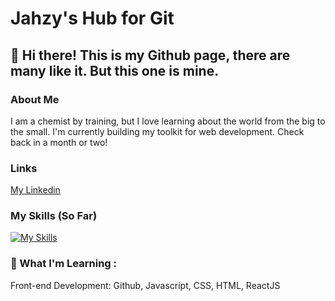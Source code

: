 # Jahzy's Hub for Git
## 👋 Hi there! This is my Github page, there are many like it. But this one is mine.

### About Me
I am a chemist by training, but I love learning about the world from the big to the small. 
I'm currently building my toolkit for web development. Check back in a month or two! 

### Links
[My Linkedin](https://www.linkedin.com/in/jahzyjahzerah/)

### My Skills (So Far)
[![My Skills](https://skillicons.dev/icons?i=js,html,css,discord,ai,ps,vscode,linkedin,py)](https://skillicons.dev)
<!-- want to order by proficiency -->

### 🌱 What I'm Learning :
Front-end Development: Github, Javascript, CSS, HTML, ReactJS



<!--
**jahzerj/jahzerj** is a ✨ _special_ ✨ repository because its `README.md` (this file) appears on your GitHub profile.

Here are some ideas to get you started:

### Ordered List
1. Word

  
### Unordered List
  - First Item
  - Second Item
  - 

- 🔭 I’m currently working on ...
- 🌱 I’m currently learning ...
- 👯 I’m looking to collaborate on ...
- 🤔 I’m looking for help with ...
- 💬 Ask me about ...
- 📫 How to reach me: ...
- 😄 Pronouns: ...
- ⚡ Fun fact: ...
-->
